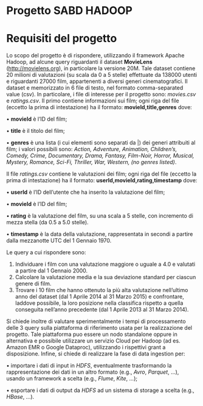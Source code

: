 # Progetto SABD HADOOP

# Requisiti del progetto

Lo scopo del progetto è di rispondere, utilizzando il framework Apache Hadoop, ad alcune query riguardanti il dataset **MovieLens** (http://movielens.org), in particolare la versione 20M. 
Tale dataset contiene 20 milioni di valutazioni (su scala da 0 a 5 stelle) effettuate da 138000 utenti e riguardanti 27000 film, appartenenti a diversi generi cinematografici.
Il dataset e memorizzato in 6 file di testo, nel formato comma-separated value (csv). In particolare, i file di interesse per il progetto sono: *movies.csv* e *ratings.csv*. Il primo contiene informazioni sui film; ogni riga del file (eccetto la prima di intestazione) ha il formato:
**movieId,title,genres** dove:

• **movieId** è l’ID del film; 

• **title** è il titolo del film; 

• **genres** è una lista (i cui elementi sono separati da |) dei generi attribuiti al film; 
i valori possibili sono:
*Action, Adventure, Animation, Children’s, Comedy, Crime, Documentary,
Drama, Fantasy, Film-Noir, Horror, Musical, Mystery, Romance, Sci-Fi,
Thriller, War, Western, (no genres listed)*.

Il file *ratings.csv* contiene le valutazioni dei film; ogni riga del file (eccetto la prima di intestazione)
ha il formato:
**userId,movieId,rating,timestamp**
dove:

• **userId** è l’ID dell’utente che ha inserito la valutazione del film; 

• **movieId** è l’ID del film; 

• **rating** è la valutazione del film, su una scala a 5 stelle, con incremento di mezza stella (da 0.5 a 5.0 stelle).

• **timestamp** è la data della valutazione, rappresentata in secondi a partire dalla mezzanotte UTC del 1 Gennaio 1970.

Le query a cui rispondere sono:
1. Individuare i film con una valutazione maggiore o uguale a 4.0 e valutati a partire dal 1 Gennaio 2000.
2. Calcolare la valutazione media e la sua deviazione standard per ciascun genere di film.
3. Trovare i 10 film che hanno ottenuto la più alta valutazione nell’ultimo anno del dataset (dal 1 Aprile 
2014 al 31 Marzo 2015) e confrontare, laddove possibile, la loro posizione nella classifica rispetto a
quella conseguita nell’anno precedente (dal 1 Aprile 2013 al 31 Marzo 2014).

Si chiede inoltre di valutare sperimentalmente i tempi di processamento delle 3 query sulla piattaforma
di riferimento usata per la realizzazione del progetto. Tale piattaforma puo essere un nodo standalone oppure 
in alternativa e possibile utilizzare un servizio Cloud per Hadoop (ad es. Amazon EMR o Google Dataproc), 
utilizzando i rispettivi grant a disposizione.
Infine, si chiede di realizzare la fase di data ingestion per:

• importare i dati di input in *HDFS*, eventualmente trasformando la rappresentazione dei dati in un altro
formato (e.g., *Avro*, *Parquet*, ...), usando un framework a scelta (e.g., *Flume*, *Kite*, ...);

• esportare i dati di output da *HDFS* ad un sistema di storage a scelta (e.g., *HBase*, ...).

